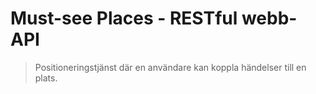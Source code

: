 # Must-see Places - RESTful webb-API

> Positioneringstjänst där en användare kan koppla händelser till en plats. 
